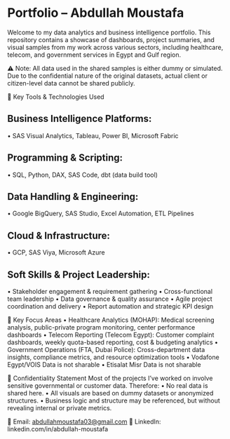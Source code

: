 # Portfolio – Abdullah Moustafa

Welcome to my data analytics and business intelligence portfolio. This repository contains a showcase of dashboards, project summaries, and visual samples from my work across various sectors, including healthcare, telecom, and government services in Egypt and Gulf region.

⚠️ Note: All data used in the shared samples is either dummy or simulated. Due to the confidential nature of the original datasets, actual client or citizen-level data cannot be shared publicly.

🔧 Key Tools & Technologies Used
## Business Intelligence Platforms:
• SAS Visual Analytics, Tableau, Power BI, Microsoft Fabric

## Programming & Scripting:
• SQL, Python, DAX, SAS Code, dbt (data build tool)

## Data Handling & Engineering:
• Google BigQuery, SAS Studio, Excel Automation, ETL Pipelines

## Cloud & Infrastructure:
• GCP, SAS Viya, Microsoft Azure

## Soft Skills & Project Leadership:
• Stakeholder engagement & requirement gathering
• Cross-functional team leadership
• Data governance & quality assurance
• Agile project coordination and delivery
• Report automation and strategic KPI design

🧠 Key Focus Areas
• Healthcare Analytics (MOHAP): Medical screening analysis, public-private program monitoring, center performance dashboards
• Telecom Reporting (Telecom Egypt): Customer complaint dashboards, weekly quota-based reporting, cost & budgeting analytics
• Government Operations (FTA, Dubai Police): Cross-department data insights, compliance metrics, and resource optimization tools
• Vodafone Egypt/VOIS Data is not sharable 
• Etisalat Misr Data is not sharable 

🔐 Confidentiality Statement
Most of the projects I’ve worked on involve sensitive governmental or customer data. Therefore:
• No real data is shared here.
• All visuals are based on dummy datasets or anonymized structures.
• Business logic and structure may be referenced, but without revealing internal or private metrics.

📧 Email: abdullahmoustafa03@gmail.com
🔗 LinkedIn: linkedin.com/in/abdullah-moustafa
